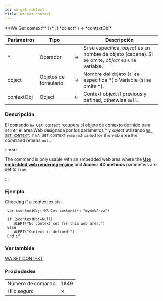 ```yaml
---
id: wa-get-context
title: WA Get context
---
```


<!--REF #_command_.WA Get context.Syntax-->**WA Get context** ( {* ;} *object* ) -> *contextObj*<!-- END REF-->

<!--REF #_command_.WA Get context.Params-->

| Parámetros | Tipo                  |                             | Descripción                                                                                                                                           |
| ---------- | --------------------- | --------------------------- | ----------------------------------------------------------------------------------------------------------------------------------------------------- |
| \*         | Operador              | &#8594; | Si se especifica, *object* es un nombre de objeto (cadena). Si se omite, *object* es una variable. |
| object     | Objetos de formulario | &#8594; | Nombre del objeto (si se especifica \*) o Variable (si se omite \*).                            |
| contextObj | Object                | &#8592; | Context object if previously defined, otherwise `null`.                                                                               |

<!-- END REF-->

### Descripción

El comando `WA Get context`<!--REF #_command_.WA Get context.Summary--> recupera el objeto de contexto definido para `$4d` en el área Web designada por los parámetros \* y *object* utilizando [`WA SET CONTEXT`](./wa-set-context.md).<!-- END REF--> If `WA SET CONTEXT` was not called for the web area the command returns `null`.

:::note

The command is only usable with an embedded web area where the [**Use embedded web rendering engine**](../FormObjects/properties_WebArea.md#use-embedded-web-rendering-engine) and **Access 4D methods** parameters are set to `true`.

:::

### Ejemplo

Checking if a context exists:

```4d
 var $contextObj:=WA Get context(*; "myWebArea")

 If ($contextObj=Null)
	ALERT("No context set for this web area.")
 Else 
	ALERT("Context is defined!")
 End if
```

### Ver también

[WA SET CONTEXT](wa-set-context.md)

### Propiedades

|                   |                             |
| ----------------- | --------------------------- |
| Número de comando | 1849                        |
| Hilo seguro       | &cross; |
